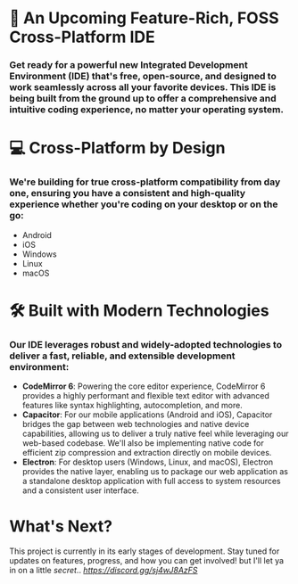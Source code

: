 # 🚀 An Upcoming Feature-Rich, FOSS Cross-Platform IDE
### Get ready for a powerful new Integrated Development Environment (IDE) that's free, open-source, and designed to work seamlessly across all your favorite devices. This IDE is being built from the ground up to offer a comprehensive and intuitive coding experience, no matter your operating system.

# 💻 Cross-Platform by Design
### We're building for true cross-platform compatibility from day one, ensuring you have a consistent and high-quality experience whether you're coding on your desktop or on the go:

* Android
* iOS
* Windows
* Linux
* macOS

# 🛠️ Built with Modern Technologies
### Our IDE leverages robust and widely-adopted technologies to deliver a fast, reliable, and extensible development environment:
* **CodeMirror 6**: Powering the core editor experience, CodeMirror 6 provides a highly performant and flexible text editor with advanced features like syntax highlighting, autocompletion, and more.
* **Capacitor**: For our mobile applications (Android and iOS), Capacitor bridges the gap between web technologies and native device capabilities, allowing us to deliver a truly native feel while leveraging our web-based codebase. We'll also be implementing native code for efficient zip compression and extraction directly on mobile devices.
* **Electron**: For desktop users (Windows, Linux, and macOS), Electron provides the native layer, enabling us to package our web application as a standalone desktop application with full access to system resources and a consistent user interface.

# What's Next?
This project is currently in its early stages of development. Stay tuned for updates on features, progress, and how you can get involved!
but I'll let ya in on a little *secret*..
*https://discord.gg/sj4wJ8AzFS*
